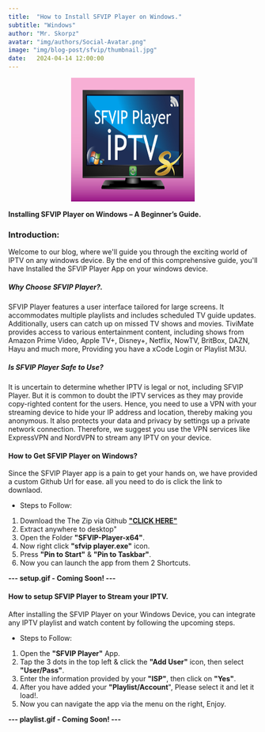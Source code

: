 ```yaml
---
title:  "How to Install SFVIP Player on Windows."
subtitle: "Windows"
author: "Mr. Skorpz"
avatar: "img/authors/Social-Avatar.png"
image: "img/blog-post/sfvip/thumbnail.jpg"
date:   2024-04-14 12:00:00
---
```


<div style="text-align: center"><img src="img/blog-post/sfvip/post-img.jpg" width="250" height="250" /></div>

**Installing SFVIP Player on Windows – A Beginner’s Guide.**

### **Introduction:**
Welcome to our blog, where we'll guide you through the exciting world of IPTV on any windows device. By the end of this comprehensive guide, you'll have Installed the SFVIP Player App on your windows device.

##### **Why Choose SFVIP Player?.**
SFVIP Player features a user interface tailored for large screens. It accommodates multiple playlists and includes scheduled TV guide updates. Additionally, users can catch up on missed TV shows and movies. TiviMate provides access to various entertainment content, including shows from Amazon Prime Video, Apple TV+, Disney+, Netflix, NowTV, BritBox, DAZN, Hayu and much more, Providing you have a xCode Login or Playlist M3U.

##### Is SFVIP Player Safe to Use?
It is uncertain to determine whether IPTV is legal or not, including SFVIP Player. But it is common to doubt the IPTV services as they may provide copy-righted content for the users. Hence, you need to use a VPN with your streaming device to hide your IP address and location, thereby making you anonymous. It also protects your data and privacy by settings up a private network connection. Therefore, we suggest you use the VPN services like ExpressVPN and NordVPN to stream any IPTV on your device.

#### How to Get SFVIP Player on Windows?
Since the SFVIP Player app is a pain to get your hands on, we have provided a custom Github Url for ease. all you need to do is click the link to downlaod.

- Steps to Follow:
1. Download the The Zip via Github
   [**"CLICK HERE"**](https://github.com/TeamSkorpz/teamskorpz.github.io/releases/download/SFVIP/SFVIP-Player-x64.zip)
2. Extract anywhere to desktop"
3. Open the Folder **"SFVIP-Player-x64"**.
4. Now right click **"sfvip player.exe"** icon.
5. Press **"Pin to Start"** & **"Pin to Taskbar"**.
6. Now you can launch the app from them 2 Shortcuts.

**--- setup.gif - Coming Soon! ---**

#### How to setup SFVIP Player to Stream your IPTV.
After installing the SFVIP Player on your Windows Device, you can integrate any IPTV playlist and watch content by following the upcoming steps.

- Steps to Follow:
1. Open the **"SFVIP Player"** App.
2. Tap the 3 dots in the top left & click the **"Add User"** icon, then select **"User/Pass"**.
5. Enter the information provided by your **"ISP"**, then click on **"Yes"**.
6. After you have added your **"Playlist/Account**", Please select it and let it load!.
7. Now you can navigate the app via the menu on the right, Enjoy.

**--- playlist.gif - Coming Soon! ---**